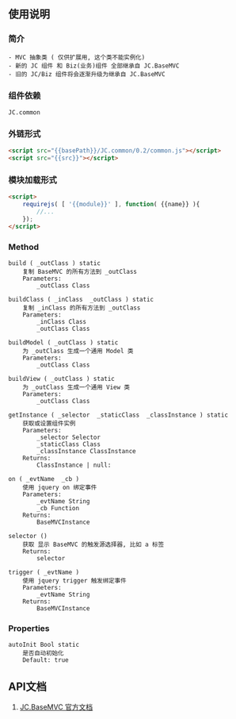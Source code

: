 ## 使用说明

### 简介

    - MVC 抽象类 ( 仅供扩展用, 这个类不能实例化)
    - 新的 JC 组件 和 Biz(业务)组件 全部继承自 JC.BaseMVC
    - 旧的 JC/Biz 组件将会逐渐升级为继承自 JC.BaseMVC

### 组件依赖
    JC.common

### 外链形式

```html
<script src="{{basePath}}/JC.common/0.2/common.js"></script>
<script src="{{src}}"></script>
```

### 模块加载形式
```html
<script>
    requirejs( [ '{{module}}' ], function( {{name}} ){
        //...
    }); 
</script>
```

### Method

    build ( _outClass ) static
        复制 BaseMVC 的所有方法到 _outClass
        Parameters:
            _outClass Class

    buildClass ( _inClass  _outClass ) static
        复制 _inClass 的所有方法到 _outClass
        Parameters:
            _inClass Class
            _outClass Class

    buildModel ( _outClass ) static
        为 _outClass 生成一个通用 Model 类
        Parameters:
            _outClass Class

    buildView ( _outClass ) static
        为 _outClass 生成一个通用 View 类
        Parameters:
            _outClass Class

    getInstance ( _selector  _staticClass  _classInstance ) static
        获取或设置组件实例
        Parameters:
            _selector Selector
            _staticClass Class
            _classInstance ClassInstance
        Returns:
            ClassInstance | null:

    on ( _evtName  _cb ) 
        使用 jquery on 绑定事件
        Parameters:
            _evtName String
            _cb Function
        Returns:
            BaseMVCInstance

    selector () 
        获取 显示 BaseMVC 的触发源选择器, 比如 a 标签
        Returns:
            selector

    trigger ( _evtName ) 
        使用 jquery trigger 触发绑定事件
        Parameters:
            _evtName String
        Returns:
            BaseMVCInstance

### Properties
    autoInit Bool static
        是否自动初始化
        Default: true

## API文档
1. [JC.BaseMVC 官方文档](http://360.75team.com/~qiushaowei/jc2/docs_api/classes/JC.BaseMVC.html)

